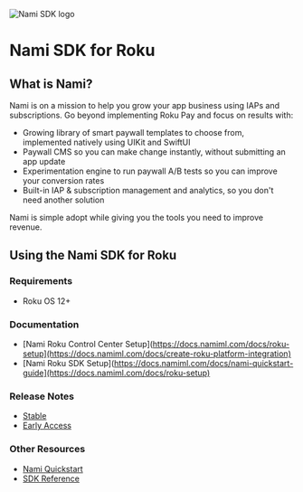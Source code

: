 ![Nami SDK logo](https://cdn.namiml.com/brand/sdk/Nami-SDK@0.5x.png)

# Nami SDK for Roku

## What is Nami?

Nami is on a mission to help you grow your app business using IAPs and subscriptions.
Go beyond implementing Roku Pay and focus on results with:

* Growing library of smart paywall templates to choose from, implemented natively using UIKit and SwiftUI
* Paywall CMS so you can make change instantly, without submitting an app update
* Experimentation engine to run paywall A/B tests so you can improve your conversion rates
* Built-in IAP & subscription management and analytics, so you don't need another solution

Nami is simple adopt while giving you the tools you need to improve revenue.

## Using the Nami SDK for Roku

### Requirements
- Roku OS 12+

### Documentation
- [Nami Roku Control Center Setup](https://docs.namiml.com/docs/roku-setup](https://docs.namiml.com/docs/create-roku-platform-integration)
- [Nami Roku SDK Setup](https://docs.namiml.com/docs/nami-quickstart-guide](https://docs.namiml.com/docs/roku-setup)

### Release Notes
- [Stable](https://github.com/namiml/nami-roku/wiki/Nami-SDK-Stable-Releases)
- [Early Access](https://github.com/namiml/nami-roku/wiki/Nami-SDK-Early-Access-Releases)

### Other Resources
- [Nami Quickstart](https://docs.namiml.com/docs/nami-quickstart-guide)
- [SDK Reference](https://docs.namiml.com/reference/)

